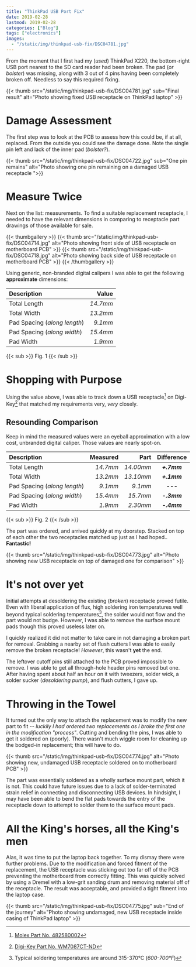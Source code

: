 ```yaml
---
title: "ThinkPad USB Port Fix"
date: 2019-02-28
lastmod: 2019-02-28
categories: ["Blog"]
tags: ["electronics"]
images:
  - "/static/img/thinkpad-usb-fix/DSC04781.jpg"
---
```

From the moment that I first had my (_used_) ThinkPad X220, the bottom-right USB
port nearest to the SD card reader had been broken. The pad (_or bolster_) was
missing, along with 3 out of 4 pins having been completely broken off. Needless
to say this required fixing.

{{< thumb src="/static/img/thinkpad-usb-fix/DSC04781.jpg"
    sub="Final result"
    alt="Photo showing fixed USB receptacle on ThinkPad laptop" >}}
<!--more-->

# Damage Assessment

The first step was to look at the PCB to assess how this could be, if at all,
replaced. From the outside you could see the damage done. Note the single
pin left and lack of the inner pad (_bolster?_).

{{< thumb src="/static/img/thinkpad-usb-fix/DSC04722.jpg"
    sub="One pin remains"
    alt="Photo showing one pin remaining on a damaged USB receptacle ">}}

# Measure Twice

Next on the list: measurements. To find a suitable replacement receptacle, I
needed to have the relevant dimensions in comparing to receptacle part drawings
of those available for sale.

{{< thumbgallery >}}
    {{< thumb src="/static/img/thinkpad-usb-fix/DSC04714.jpg"
        alt="Photo showing front side of USB receptacle on motherboard PCB" >}}
    {{< thumb src="/static/img/thinkpad-usb-fix/DSC04718.jpg"
        alt="Photo showing back side of USB receptacle on motherboard PCB" >}}
{{< /thumbgallery >}}

Using generic, non-branded digital calipers I was able to get the following
**approximate** dimensions:

| Description                  |    Value |
|:-----------------------------|---------:|
| Total Length                 | _14.7mm_ |
| Total Width                  | _13.2mm_ |
| Pad Spacing (_along length_) |  _9.1mm_ |
| Pad Spacing (_along width_)  | _15.4mm_ |
| Pad Width                    |  _1.9mm_ |
{{< sub >}}
Fig. 1
{{< /sub >}}

# Shopping with Purpose

Using the value above, I was able to track down a USB receptacle[^1] on
Digi-Key[^2] that matched my requirements very, _very_
closely.

## Resounding Comparison

Keep in mind the measured values were an eyeball approximation with a low cost,
unbranded digital caliper. Those values are nearly spot-on.

| Description                  | Measured |      Part | Difference  |
|:-----------------------------|---------:|----------:|:-----------:|
| Total Length                 | _14.7mm_ | _14.00mm_ | _**+.7mm**_ |
| Total Width                  | _13.2mm_ | _13.10mm_ | _**+.1mm**_ |
| Pad Spacing (_along length_) |  _9.1mm_ |   _9.1mm_ | **---**     |
| Pad Spacing (_along width_)  | _15.4mm_ |  _15.7mm_ | _**-.3mm**_ |
| Pad Width                    |  _1.9mm_ |  _2.30mm_ | _**-.4mm**_ |
{{< sub >}}
Fig. 2
{{< /sub >}}

The part was ordered, and arrived quickly at my doorstep. Stacked on top of each
other the two receptacles matched up just as I had hoped.. **Fantastic!**

{{< thumb src="/static/img/thinkpad-usb-fix/DSC04773.jpg"
    alt="Photo showing new USB receptacle on top of damaged one for comparison" >}}

# It's not over yet

Initial attempts at desoldering the existing (_broken_) receptacle proved
futile. Even with liberal application of flux, high soldering iron temperatures
well beyond typical soldering temperatures[^3], the solder would not flow and
the part would not budge. However, I was able to remove the surface mount pads
though this proved useless later on.

I quickly realized it did not matter to take care in not damaging a broken part
for removal. Grabbing a nearby set of flush cutters I was able to easily remove
the broken receptacle! _However_, this wasn't **yet** the end.

The leftover cutoff pins still attached to the PCB proved impossible to
remove. I was able to get all through-hole header pins removed but one. After
having spent about half an hour on it with tweezers, solder wick, a solder
sucker (_desoldering pump_), and flush cutters, I gave up.

# Throwing in the Towel

It turned out the only way to attach the replacement was to modify the new part
to fit -- _luckily I had ordered two replacements as I broke the first one in
the modification "process"_. Cutting and bending the pins, I was able to get it
soldered on (poorly). There wasn't much wiggle room for cleaning up the
bodged-in replacement; this will have to do.

{{< thumb src="/static/img/thinkpad-usb-fix/DSC04774.jpg"
    alt="Photo showing new, undamaged USB receptacle soldered on to motherboard PCB" >}}

The part was essentially soldered as a wholly surface mount part, which it is
not. This could have future issues due to a lack of solder-terminated strain
relief in connecting and disconnecting USB devices. In hindsight, I may have
been able to bend the flat pads towards the entry of the receptacle down to
attempt to solder them to the surface mount pads.

# All the King's horses, all the King's men

Alas, it was time to put the laptop back together. To my dismay there were
further problems. Due to the modification and forced fitment of the replacement,
the USB receptacle was sticking out too far off of the PCB preventing the
motherboard from correctly fitting. This was quickly solved by using a Dremel
with a low-grit sanding drum and removing material off of the receptacle. The
result was acceptable, and provided a tight fitment into the laptop case.

{{< thumb src="/static/img/thinkpad-usb-fix/DSC04775.jpg"
    sub="End of the journey"
    alt="Photo showing undamaged, new USB receptacle inside casing of ThinkPad laptop" >}}

[^1]: [Molex Part No. 482580002](https://www.molex.com/molex/products/datasheet.jsp?part=active/0482580002_IO_CONNECTORS.xml&channel=Products)
[^2]: [Digi-Key Part No. WM7087CT-ND](https://www.digikey.com/products/en?keywords=WM7087CT-ND)
[^3]: Typical soldering temperatures are around 315-370°C (_600-700°F_)
